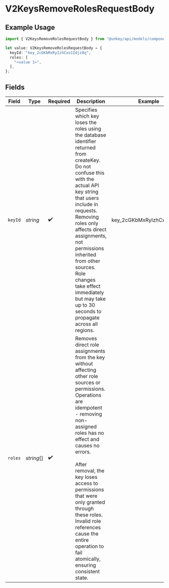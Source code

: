 # V2KeysRemoveRolesRequestBody

## Example Usage

```typescript
import { V2KeysRemoveRolesRequestBody } from "@unkey/api/models/components";

let value: V2KeysRemoveRolesRequestBody = {
  keyId: "key_2cGKbMxRyIzhCxo1Idjz8q",
  roles: [
    "<value 1>",
  ],
};
```

## Fields

| Field                                                                                                                                                                                                                                                                                                                                                                                            | Type                                                                                                                                                                                                                                                                                                                                                                                             | Required                                                                                                                                                                                                                                                                                                                                                                                         | Description                                                                                                                                                                                                                                                                                                                                                                                      | Example                                                                                                                                                                                                                                                                                                                                                                                          |
| ------------------------------------------------------------------------------------------------------------------------------------------------------------------------------------------------------------------------------------------------------------------------------------------------------------------------------------------------------------------------------------------------ | ------------------------------------------------------------------------------------------------------------------------------------------------------------------------------------------------------------------------------------------------------------------------------------------------------------------------------------------------------------------------------------------------ | ------------------------------------------------------------------------------------------------------------------------------------------------------------------------------------------------------------------------------------------------------------------------------------------------------------------------------------------------------------------------------------------------ | ------------------------------------------------------------------------------------------------------------------------------------------------------------------------------------------------------------------------------------------------------------------------------------------------------------------------------------------------------------------------------------------------ | ------------------------------------------------------------------------------------------------------------------------------------------------------------------------------------------------------------------------------------------------------------------------------------------------------------------------------------------------------------------------------------------------ |
| `keyId`                                                                                                                                                                                                                                                                                                                                                                                          | *string*                                                                                                                                                                                                                                                                                                                                                                                         | :heavy_check_mark:                                                                                                                                                                                                                                                                                                                                                                               | Specifies which key loses the roles using the database identifier returned from createKey.<br/>Do not confuse this with the actual API key string that users include in requests.<br/>Removing roles only affects direct assignments, not permissions inherited from other sources.<br/>Role changes take effect immediately but may take up to 30 seconds to propagate across all regions.<br/> | key_2cGKbMxRyIzhCxo1Idjz8q                                                                                                                                                                                                                                                                                                                                                                       |
| `roles`                                                                                                                                                                                                                                                                                                                                                                                          | *string*[]                                                                                                                                                                                                                                                                                                                                                                                       | :heavy_check_mark:                                                                                                                                                                                                                                                                                                                                                                               | Removes direct role assignments from the key without affecting other role sources or permissions.<br/>Operations are idempotent - removing non-assigned roles has no effect and causes no errors.<br/><br/>After removal, the key loses access to permissions that were only granted through these roles.<br/>Invalid role references cause the entire operation to fail atomically, ensuring consistent state.<br/> |                                                                                                                                                                                                                                                                                                                                                                                                  |